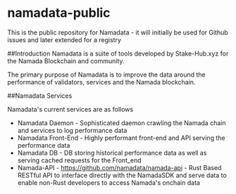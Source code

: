 # namadata-public
This is the public repository for Namadata - it will initially be used for Github issues and later extended for a registry

##Introduction 
Namadata is a suite of tools developed by Stake-Hub.xyz for the Namada Blockchain and community. 

The primary purpose of Namadata is to improve the data around the performance of validators, services and the Namada blockchain. 

##Namadata Services 

Namadata's current services are as follows 
- Namadata Daemon - Sophisticated daemon crawling the Namada chain and services to log performance data
- Namadata Front-End - Highly performant front-end and API serving the performance data 
- Namadata DB - DB storing historical performance data as well as serving cached requests for the Front_end
- Namada-API - https://github.com/namadata/namada-api - Rust Based RESTful API to interface directly with the NamadaSDK and serve data to enable non-Rust developers to access Namada's onchain data

